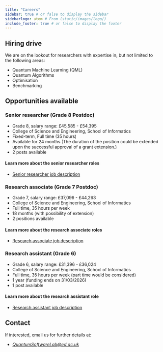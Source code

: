 ```yaml
---
title: "Careers"
sidebar: true # or false to display the sidebar
sidebarlogo: atom # From (static/images/logo/)
include_footer: true # or false to display the footer
---
```


## Hiring drive

We are on the lookout for researchers with expertise in, but not limited to the following areas:

* Quantum Machine Learning (QML)
* Quantum Algorithms
* Optimisation
* Benchmarking

## Opportunities available

### Senior researcher (Grade 8 Postdoc)

* Grade 8, salary range: £45,585 - £54,395
* College of Science and Engineering, School of Informatics
* Fixed-term, Full time (35 hours)
* Available for 24 months (The duration of the position could be extended upon the successful approval of a grant extension.)
* 2 posts available

#### Learn more about the senior researcher roles

* [Senior researcher job description](https://edin.ac/3sfV1Ce)

### Research associate (Grade 7 Postdoc)

* Grade 7, salary range: £37,099 - £44,263
* College of Science and Engineering, School of Informatics
* Full time, 35 hours per week
* 18 months (with possibility of extension)
* 2 positions available

#### Learn more about the research associate roles

* [Research associate job description](https://edin.ac/3YCIDIo)

### Research assistant (Grade 6)

* Grade 6, salary range: £31,396 - £36,024
* College of Science and Engineering, School of Informatics
* Full time, 35 hours per week (part time would be considered)
* 1 year (funding ends on 31/03/2026)
* 1 post available

#### Learn more about the research assistant role

* [Research assistant job description](https://edin.ac/3DSSqk7)

## Contact
 
If interested, email us for further details at:

* *[QuantumSoftwareLab@ed.ac.uk](QuantumSoftwareLab@ed.ac.uk)*
